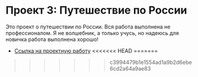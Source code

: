 # Проект 3: Путешествие по России

Это проект о путешествии по России.
Вся работа выполнена не профессионалом. Я не волшебник, а только учусь, но надеюсь для новичка работа выполнена хорошо!

* [Ссылка на проектную работу](https://snezhana-kunau.github.io/russian-travel/index.html)
<<<<<<< HEAD
=======

>>>>>>> c3994479b1e1554ad1a9b2d6ebe6cd2a64a9ae83
